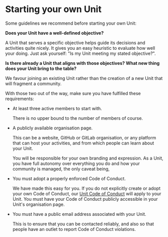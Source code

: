 # Starting your own Unit

Some guidelines we recommend before starting your own Unit:

**Does your Unit have a well-defined objective?**

A Unit that serves a specific objective helps guide its decisions and activities quite nicely. It gives you an easy heuristic to evaluate how well your doing. Just ask yourself: "Is my Unit meeting my stated objective?".

**Is there already a Unit that aligns with those objectives? What new thing does your Unit bring to the table?**

We favour joining an existing Unit rather than the creation of a new Unit that will fragment a community.

With those two out of the way, make sure you have fulfilled these requirements:

- At least three active members to start with.

    There is no upper bound to the number of members of course.

- A publicly available organisation page.

    This can be a website, GitHub or GitLab organisation, or any platform that can host your activities, and from which people can learn about your Unit.

    You will be responsible for your own branding and expression. As a Unit, you have full autonomy over everything you do and how your community is managed, the only caveat being,

- You must adopt a properly enforced Code of Conduct.

    We have made this easy for you. If you do not explicitly create or adopt your own Code of Conduct, our [Unit Code of Conduct](unit-code-of-conduct.md) will apply to your Unit. You must have your Code of Conduct publicly accessible in your Unit's organisation page.

- You must have a public email address associated with your Unit.

    This is to ensure that you can be contacted reliably, and also so that people have an outlet to report Code of Conduct violations.
